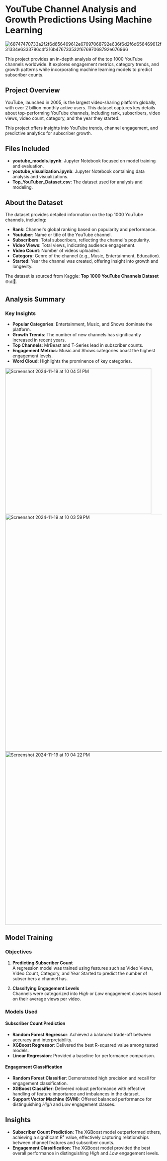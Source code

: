 # YouTube Channel Analysis and Growth Predictions Using Machine Learning  

![68747470733a2f2f6d656469612e67697068792e636f6d2f6d656469612f31334e6333786c4f316b476733532f67697068792e676966](https://github.com/user-attachments/assets/c9f07ddf-4183-4414-91f1-f7e122f2523a)

This project provides an in-depth analysis of the top 1000 YouTube channels worldwide. It explores engagement metrics, category trends, and growth patterns while incorporating machine learning models to predict subscriber counts.  

## Project Overview  

YouTube, launched in 2005, is the largest video-sharing platform globally, with over 2 billion monthly active users. This dataset captures key details about top-performing YouTube channels, including rank, subscribers, video views, video count, category, and the year they started.  

This project offers insights into YouTube trends, channel engagement, and predictive analytics for subscriber growth.  

## Files Included  

- **youtube_models.ipynb**: Jupyter Notebook focused on model training and evaluation.  
- **youtube_visualization.ipynb**: Jupyter Notebook containing data analysis and visualizations.  
- **Top_YouTuber_Dataset.csv**: The dataset used for analysis and modeling.  

## About the Dataset  

The dataset provides detailed information on the top 1000 YouTube channels, including:  

- **Rank**: Channel's global ranking based on popularity and performance.  
- **Youtuber**: Name or title of the YouTube channel.  
- **Subscribers**: Total subscribers, reflecting the channel's popularity.  
- **Video Views**: Total views, indicating audience engagement.  
- **Video Count**: Number of videos uploaded.  
- **Category**: Genre of the channel (e.g., Music, Entertainment, Education).  
- **Started**: Year the channel was created, offering insight into growth and longevity.  

The dataset is sourced from Kaggle: **Top 1000 YouTube Channels Dataset** 🌐📊🎥.  

## Analysis Summary  

### Key Insights  

- **Popular Categories**: Entertainment, Music, and Shows dominate the platform.  
- **Growth Trends**: The number of new channels has significantly increased in recent years.  
- **Top Channels**: MrBeast and T-Series lead in subscriber counts.  
- **Engagement Metrics**: Music and Shows categories boast the highest engagement levels.  
- **Word Cloud**: Highlights the prominence of key categories.
<img width="470" alt="Screenshot 2024-11-19 at 10 04 51 PM" src="https://github.com/user-attachments/assets/5aa073e3-6e4d-4fe0-93c6-86fd308520af"> 
<img width="765" alt="Screenshot 2024-11-19 at 10 03 59 PM" src="https://github.com/user-attachments/assets/b69329ec-6f80-4fd7-a9fd-61a155e58e54"> <img width="558" alt="Screenshot 2024-11-19 at 10 04 22 PM" src="https://github.com/user-attachments/assets/e89bc552-61f5-45d1-99df-ae6d59d13d72">




## Model Training  

### Objectives  

1. **Predicting Subscriber Count**  
   A regression model was trained using features such as Video Views, Video Count, Category, and Year Started to predict the number of subscribers a channel has.  

2. **Classifying Engagement Levels**  
   Channels were categorized into *High* or *Low* engagement classes based on their average views per video.  

### Models Used  

#### Subscriber Count Prediction  
- **Random Forest Regressor**: Achieved a balanced trade-off between accuracy and interpretability.  
- **XGBoost Regressor**: Delivered the best R-squared value among tested models.  
- **Linear Regression**: Provided a baseline for performance comparison.  

#### Engagement Classification  
- **Random Forest Classifier**: Demonstrated high precision and recall for engagement classification.  
- **XGBoost Classifier**: Delivered robust performance with effective handling of feature importance and imbalances in the dataset.  
- **Support Vector Machine (SVM)**: Offered balanced performance for distinguishing *High* and *Low* engagement classes.  

## Insights  

- **Subscriber Count Prediction**: The XGBoost model outperformed others, achieving a significant R² value, effectively capturing relationships between channel features and subscriber counts.  
- **Engagement Classification**: The XGBoost model provided the best overall performance in distinguishing *High* and *Low* engagement levels.  
